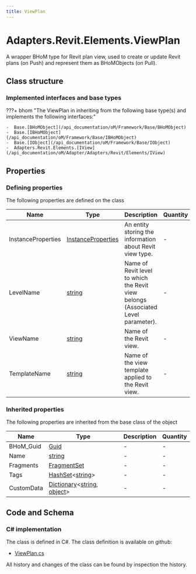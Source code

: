 ```yaml
---
title: ViewPlan
---
```


# Adapters.Revit.Elements.ViewPlan

A wrapper BHoM type for Revit plan view, used to create or update Revit plans (on Push) and represent them as BHoMObjects (on Pull).

## Class structure

### Implemented interfaces and base types

???+ bhom "The ViewPlan in inheriting from the following base type(s) and implements the following interfaces:"

    -  Base.[BHoMObject](/api_documentation/oM/Framework/Base/BHoMObject)
    -  Base.[IBHoMObject](/api_documentation/oM/Framework/Base/IBHoMObject)
    -  Base.[IObject](/api_documentation/oM/Framework/Base/IObject)
    -  Adapters.Revit.Elements.[IView](/api_documentation/oM/Adapter/Adapters/Revit/Elements/IView)


## Properties



### Defining properties

The following properties are defined on the class

| Name             | Type             | Description      | Quantity         |
|------------------|------------------|------------------|------------------|
| InstanceProperties | [InstanceProperties](/api_documentation/oM/Adapter/Adapters/Revit/Properties/InstanceProperties) | An entity storing the information about Revit view type. | - |
| LevelName | [string](https://learn.microsoft.com/en-us/dotnet/api/System.String?view=netstandard-2.0) | Name of Revit level to which the Revit view belongs (Associated Level parameter). | - |
| ViewName | [string](https://learn.microsoft.com/en-us/dotnet/api/System.String?view=netstandard-2.0) | Name of the Revit view. | - |
| TemplateName | [string](https://learn.microsoft.com/en-us/dotnet/api/System.String?view=netstandard-2.0) | Name of the view template applied to the Revit view. | - |


### Inherited properties
The following properties are inherited from the base class of the object

| Name             | Type             | Description      | Quantity         |
|------------------|------------------|------------------|------------------|
| BHoM_Guid | [Guid](https://learn.microsoft.com/en-us/dotnet/api/System.Guid?view=netstandard-2.0) | - | - |
| Name | [string](https://learn.microsoft.com/en-us/dotnet/api/System.String?view=netstandard-2.0) | - | - |
| Fragments | [FragmentSet](/api_documentation/oM/Framework/Base/FragmentSet) | - | - |
| Tags | [HashSet](https://learn.microsoft.com/en-us/dotnet/api/System.Collections.Generic.HashSet-1?view=netstandard-2.0)&lt;[string](https://learn.microsoft.com/en-us/dotnet/api/System.String?view=netstandard-2.0)&gt; | - | - |
| CustomData | [Dictionary](https://learn.microsoft.com/en-us/dotnet/api/System.Collections.Generic.Dictionary-2?view=netstandard-2.0)&lt;[string](https://learn.microsoft.com/en-us/dotnet/api/System.String?view=netstandard-2.0), [object](https://learn.microsoft.com/en-us/dotnet/api/System.Object?view=netstandard-2.0)&gt; | - | - |


## Code and Schema

### C# implementation

The class is defined in C#. The class definition is available on github:

- [ViewPlan.cs](https://github.com/BHoM/Revit_Toolkit/blob/develop/Revit_oM/Elements/ViewPlan.cs)

All history and changes of the class can be found by inspection the history.
